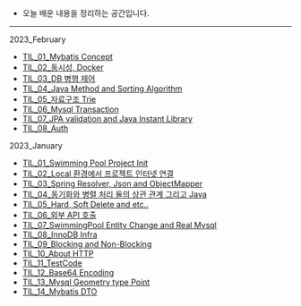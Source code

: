 - 오늘 배운 내용을 정리하는 공간입니다.
---

2023_February
- [TIL_01_Mybatis Concept](2023_february/til_01.md)
- [TIL_02_동시성, Docker](2023_february/til_02.md)
- [TIL_03_DB 병행 제어](2023_february/til_03.md)
- [TIL_04_Java Method and Sorting Algorithm](2023_february/til_04.md)
- [TIL_05_자료구조 Trie](2023_february/til_05.md)
- [TIL_06_Mysql Transaction](2023_february/til_06.md)
- [TIL_07_JPA validation and Java Instant Library](2023_february/til_07.md)
- [TIL_08_Auth](2023_february/til_08.md)


2023_January
- [TIL_01_Swimming Pool Project Init](2023_january/til_01.md)
- [TIL_02_Local 환경에서 프로젝트 인터넷 연결](2023_january/til_02.md)
- [TIL_03_Spring Resolver, Json and ObjectMapper](2023_january/til_03.md)
- [TIL_04_동기화와 병렬 처리 둘의 상관 관계 그리고 Java](2023_january/til_04.md)
- [TIL_05_Hard, Soft Delete and etc..](2023_january/til_05.md)
- [TIL_06_외부 API 호출](2023_january/til_06.md)
- [TIL_07_SwimmingPool Entity Change and Real Mysql](2023_january/til_07.md)
- [TIL_08_InnoDB Infra](2023_january/til_08.md)
- [TIL_09_Blocking and Non-Blocking](2023_january/til_09.md)
- [TIL_10_About HTTP](2023_january/til_10.md)
- [TIL_11_TestCode](2023_january/til_11.md)
- [TIL_12_Base64 Encoding](2023_january/til_12.md)
- [TIL_13_Mysql Geometry type Point](2023_january/til_13.md)
- [TIL_14_Mybatis DTO](2023_january/til_14.md)
